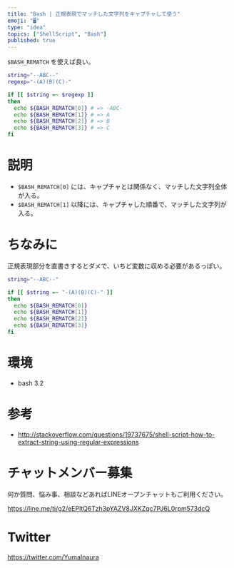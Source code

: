 ```yaml
---
title: "Bash | 正規表現でマッチした文字列をキャプチャして使う"
emoji: "🖥"
type: "idea"
topics: ["ShellScript", "Bash"]
published: true
---
```


`$BASH_REMATCH` を使えば良い。

```bash
string="--ABC--"
regexp="-(A)(B)(C)-"

if [[ $string =~ $regexp ]]
then
  echo ${BASH_REMATCH[0]} # => -ABC-
  echo ${BASH_REMATCH[1]} # => A
  echo ${BASH_REMATCH[2]} # => B
  echo ${BASH_REMATCH[3]} # => C
fi
```

# 説明

- `$BASH_REMATCH[0]` には、キャプチャとは関係なく、マッチした文字列全体が入る。
- `$BASH_REMATCH[1]` 以降には、キャプチャした順番で、マッチした文字列が入る。

# ちなみに

正規表現部分を直書きするとダメで、いちど変数に収める必要があるっぽい。

```bash
string="--ABC--"

if [[ $string =~ "-(A)(B)(C)-" ]]
then
  echo ${BASH_REMATCH[0]}
  echo ${BASH_REMATCH[1]}
  echo ${BASH_REMATCH[2]}
  echo ${BASH_REMATCH[3]}
fi
```

# 環境

- bash 3.2

# 参考

- http://stackoverflow.com/questions/19737675/shell-script-how-to-extract-string-using-regular-expressions








<!-- Update From Qiita API -->

# チャットメンバー募集


何か質問、悩み事、相談などあればLINEオープンチャットもご利用ください。

https://line.me/ti/g2/eEPltQ6Tzh3pYAZV8JXKZqc7PJ6L0rpm573dcQ





# Twitter


https://twitter.com/YumaInaura


<!-- Update From Qiita API -->


